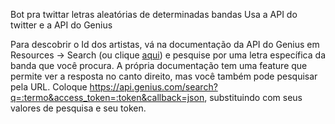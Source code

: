 Bot pra twittar letras aleatórias de determinadas bandas
Usa a API do twitter e a API do Genius

Para descobrir o Id dos artistas, vá na documentação da API do Genius em Resources -> Search (ou clique [aqui](https://docs.genius.com/#search-h2)) e pesquise por uma letra específica da banda que você procura. A própria documentação tem uma feature que permite ver a resposta no canto direito, mas você também pode pesquisar pela URL. Coloque https://api.genius.com/search?q=:termo&access_token=:token&callback=json, substituindo com seus valores de pesquisa e seu token.
